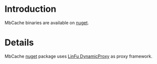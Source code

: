 # Introduction #

MbCache binaries are available on [nuget](http://nuget.org/packages/MbCache).


# Details #

MbCache [nuget](http://nuget.org/packages/MbCache) package uses [LinFu DynamicProxy](http://code.google.com/p/linfu/) as proxy framework.